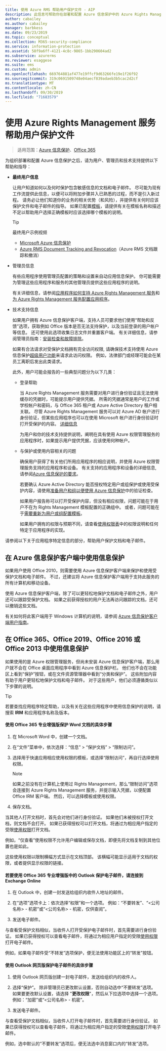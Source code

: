 ```yaml
---
title: 使用 Azure RMS 帮助用户保护文件 - AIP
description: 此信息可帮助你在部署和配置 Azure 信息保护中的 Azure Rights Management 之后，为用户、管理员和技术支持提供指导。
author: cabailey
ms.author: cabailey
manager: barbkess
ms.date: 09/23/2019
ms.topic: conceptual
ms.collection: M365-security-compliance
ms.service: information-protection
ms.assetid: 58f9a6ff-4121-4c8c-9865-1bb290604ad2
ms.subservice: azurerms
ms.reviewer: esaggese
ms.suite: ems
ms.custom: admin
ms.openlocfilehash: 669764881af477e19ffcf9d63266fe19e1f26f92
ms.sourcegitcommit: 319c0691509748e04aecf839adaeb3b5cac2d2cf
ms.translationtype: MT
ms.contentlocale: zh-CN
ms.lasthandoff: 09/30/2019
ms.locfileid: "71683579"
---
```

# <a name="helping-users-to-protect-files-by-using-the-azure-rights-management-service"></a>使用 Azure Rights Management 服务帮助用户保护文件

>适用范围：[Azure 信息保护](https://azure.microsoft.com/pricing/details/information-protection)、[Office 365](https://download.microsoft.com/download/E/C/F/ECF42E71-4EC0-48FF-AA00-577AC14D5B5C/Azure_Information_Protection_licensing_datasheet_EN-US.pdf)

为组织部署和配置 Azure 信息保护之后，请为用户、管理员和技术支持提供以下帮助和指导：

-   **最终用户信息**
    
    让用户知道如何以及何时保护包含敏感信息的文档和电子邮件。 尽可能为现有工作流提供此信息，以便可以将附加步骤并入已熟悉的过程，而不是引入新过程。 请务必让他们知道你的业务的相关优势（和风险），并提供有关何时应该保护文件和电子邮件的指导。 如果已配置[模板](configure-policy-templates.md)，请提供有关在模板名称和描述不足以帮助用户选择正确模板时应该选择哪个模板的说明。
    
    > [!TIP]
    > 最终用户示例视频
    > -   [Microsoft Azure 信息保护](https://youtu.be/ToShAUdlrPo?list=PL8nfc9haGeb6qSm1kLU8n3Zqg398764h5)
    > -   [Azure RMS Document Tracking and Revocation](https://channel9.msdn.com/Series/Information-Protection/Azure-RMS-Document-Tracking-and-Revocation)（Azure RMS 文档跟踪和撤消）

-   管理员信息
    
    有些应用程序使用管理员配置的策略和设置来自动应用信息保护。 你可能需要为管理这些应用程序和服务的其他管理员提供这些应用程序的说明。 
    
    有关详细信息，请参阅[应用程序如何支持 Azure Rights Management 服务](applications-support.md)和[为 Azure Rights Management 服务配置应用程序](configure-applications.md)。
    
-   技术支持信息
    
    如果用户拥有 Azure 信息保护客户端，支持人员可要求他们使用“帮助和反馈”选项，获取例如 Office 版本是否无法支持保护，以及当前登录的用户帐户等信息。 还可使用此选项收集日志文件并重置客户端。 有关详细信息，请参阅管理员指南：[安装检查和故障排除](./rms-client/client-admin-guide.md#installation-checks-and-troubleshooting)。
    
    如果有合法请求对受保护文档拥有完全访问权限, 请确保技术支持使用 Azure 信息保护[超级用户功能](configure-super-users.md)来请求此访问权限。 例如，法律部门或经理可能会在某员工离职后发出此类请求。
    
    此外，用户可能会报告的一些典型问题分为以下几类：
    
    - 登录帮助
        
        当 Azure Rights Management 服务需要对用户进行身份验证且无法使用缓存的凭据时，可能提示用户提供凭据。 所需的凭据通常是用户的工作或学校帐户和密码，与 Office 365 租户或 Azure Active Directory 租户相关联。 尽管 Azure Rights Management 服务可以对 Azure AD 帐户进行身份验证，但某些应用程序也可以在使用 Microsoft 帐户进行身份验证时打开受保护的内容。 [详细信息](secure-collaboration-documents.md#supported-scenarios-for-opening-protected-documents) 
        
        为用户和你的技术支持提供说明，阐明在具有使用 Azure 权限管理服务的应用程序时，如果提示用户提供凭据，应该使用何种帐户。
        
    - 与保护或使用内容相关的问题
        
        确保用户获得了有关他们所用应用程序的相应说明，并使用 Azure 权限管理服务支持的应用程序和设备。 有关支持的应用程序和设备的详细信息, 请参阅[Azure 信息保护的要求](requirements.md)。
        
        若要确认 Azure Active Directory 能否授权特定用户或组保护或使用受保护内容，请使用[准备用户和组以便使用 Azure 信息保护](prepare.md)中的验证检查。
        
        如果用户报告称可以打开受保护内容，但没有相应权限，问题可能在于用户不在为 Rights Management 模板配置的正确组中。 或者，问题可能在于[需要重新为用户或组配置模板](configure-policy-templates.md)。 
        
        如果用户拥有的权限与预期不同，请查看[使用权限表](configure-usage-rights.md#usage-rights-and-descriptions)中的权限说明和任何特定于应用程序的实现。

请参阅以下关于应用程序特定信息的部分，帮助用户保护文档和电子邮件。

## <a name="using-information-protection-with-the-azure-information-protection-client"></a>在 Azure 信息保护客户端中使用信息保护

如果用户使用 Office 2010，则需要使用 Azure 信息保护客户端来保护和使用受保护文档和电子邮件。 不过，还建议将 Azure 信息保护客户端用于支持此服务的所有计算机和移动设备。

使用 Azure 信息保护客户端，除了可以更轻松地保护文档和电子邮件之外，用户还可以跟踪受保护文档。 如果之前获得授权的用户无法再访问跟踪的文档，还可以撤销这些文档。

有关如何将此客户端用于 Windows 计算机的说明，请参阅 [Azure 信息保护客户端用户指南](./rms-client/client-user-guide.md)。


## <a name="using-information-protection-with-office365-office-2019-office-2016-or-office2013"></a>在 Office 365、Office 2019、Office 2016 或 Office 2013 中使用信息保护
如果使用的是 Azure 权限管理服务，但尚未安装 Azure 信息保护客户端，那么用户就不会在 Office 桌面应用程序中看到 Azure 信息保护栏。 他们也不会在功能区上看到“保护”按钮，或在文件资源管理器中看到“分类和保护”。 这些附加内容有助于用户更轻松地保护文档和电子邮件。 对于这些用户，他们必须遵循类似以下步骤的说明。

> [!TIP]
> 若要查找应用程序特定帮助，以及有关在这些应用程序中使用信息保护的说明，请搜索 **IRM** 和应用程序名称及版本。

#### <a name="to-protect-a-document-in-wordfrom-office-365-proplus"></a>使用 Office 365 专业增强版保护 Word 文档的具体步骤

1.  在 Microsoft Word 中，创建一个文档。

2.  在“文件”菜单中，依次选择：“信息” > “保护文档” >  “限制访问”。

3. 选择用于快速应用相应使用权限的模板，或选择“限制访问”，再自行选择使用权限。

    > [!NOTE]
    > 如果之前没有在计算机上使用过 Rights Management，那么“限制访问”选项会连接到 Azure Rights Management 服务，并提示输入凭据，以便配置 Office IRM 客户端。 然后，可以选择模板或使用权限。

3.  保存文档。

当其他人打开文档时，首先会对他们进行身份验证。 如果他们未被授权打开文档，则文档不会打开。 如果已获得授权可以打开文档，将通过为相应用户指定的受限[使用权限](configure-usage-rights.md)打开文档。 

例如，“仅查看”使用权限不允许用户编辑或保存文档，即便先将文档复制到其他位置也是如此。 

这些使用权限以限制横幅方式显示在文档顶部。 该横幅可能显示适用于文档的权限，或者提供显示权限的链接。

#### <a name="to-protect-an-email-message-using-outlookfrom-office-365-proplus-connecting-to-exchange-online"></a>若要使用 Office 365 专业增强版中的 Outlook 保护电子邮件，请连接到 Exchange Online

1.  在 Outlook 中，创建一封发送给组织内收件人地址的邮件。

2.  在“选项”选项卡上：依次选择“权限”和一个选项。 例如：“不要转发”、“\<公司名称> - 机密”或“\<公司名称> - 机密，仅供查阅”。

3.  发送电子邮件。

与查看受保护文档相似，当收件人打开受保护电子邮件时，首先需要进行身份验证。 如果已获得授权可以查看电子邮件，将通过为相应用户指定的受限[使用权限](configure-usage-rights.md)打开电子邮件。 

例如，如果电子邮件受“不转发”选项保护，便无法使用功能区上的“转发”按钮。

#### <a name="to-protect-an-email-message-using-outlook-on-the-web"></a>使用 Outlook 网页版保护电子邮件的具体步骤

1. 使用 Outlook 网页版创建一封电子邮件，发送给组织内的收件人。

2. 选择“保护”。 除非管理员已更改默认设置，否则自动选中“不要转发”选项。 如果要更改默认设置，请选择 "**更改权限**"，然后从下拉选项中选择一个选项。 例如：“加密”或“\<公司名称> - 机密”。

3. 发送电子邮件。

与查看受保护文档相似，当收件人打开电子邮件时，首先需要进行身份验证。 如果已获得授权可以查看电子邮件，将通过为相应用户指定的受限[使用权限](configure-usage-rights.md)打开电子邮件。 

例如，选中默认的“不要转发”选项后，便无法选中消息窗口内的“转发”选项。
